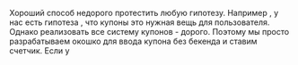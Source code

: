 Хороший способ недорого протестить любую гипотезу. 
Например , у нас есть гипотеза , что купоны это нужная вещь для пользователя. Однако реализовать все систему купонов - дорого. Поэтому мы просто разрабатываем окошко для ввода купона без бекенда и ставим счетчик. Если у